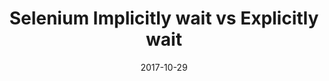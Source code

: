 ---
title: "Selenium Implicitly wait vs Explicitly wait"
date: 2017-10-29
layout: post
categories:
- HowToMakeWebCrawler
published: true
image: https://d1sr4ybm5bj1wl.cloudfront.nethttps://beomi-tech-blog.s3.ap-northeast-2.amazonaws.com/img/Selenium_Implicitly_wait_vs_Explicitly_wait.png
---